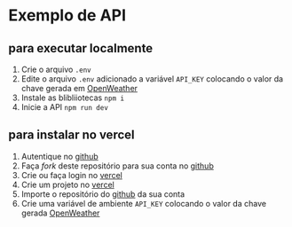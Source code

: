 # Exemplo de API

## para executar localmente

1. Crie o arquivo `.env`
2. Edite o arquivo `.env` adicionado a variável `API_KEY` colocando o valor da chave gerada em [OpenWeather](https://openweathermap.org/)
3. Instale as blibliiotecas `npm i`
4. Inicie a API `npm run dev`

## para instalar no vercel

1. Autentique no [github](https://github.com/)
2. Faça _fork_ deste repositório para sua conta no [github](https://github.com/)
3. Crie ou faça login no [vercel](https://vercel.com/)
4. Crie um projeto no [vercel](https://vercel.com/)
5. Importe o repositório do [github](https://github.com/) da sua conta
6. Crie uma variável de ambiente `API_KEY` colocando o valor da chave gerada [OpenWeather](https://openweathermap.org/)